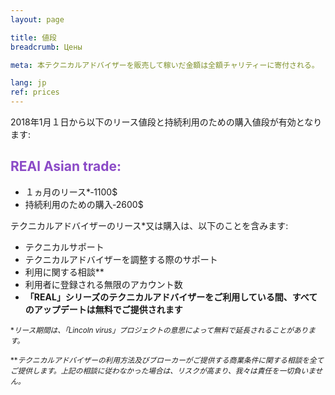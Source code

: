 ```yaml
---
layout: page

title: 値段
breadcrumb: Цены

meta: 本テクニカルアドバイザーを販売して稼いだ金額は全額チャリティーに寄付される。

lang: jp
ref: prices
---
```


2018年1月１日から以下のリース値段と持続利用のための購入値段が有効となります:

## <span style="color:#8b4ac7">REAl Asian trade:</span>

- １ヵ月のリース*‐1100$ 
- 持続利用のための購入‐2600$

テクニカルアドバイザーのリース*又は購入は、以下のことを含みます:

- テクニカルサポート
- テクニカルアドバイザーを調整する際のサポート
- 利用に関する相談**
- 利用者に登録される無限のアカウント数
- **「REAL」シリーズのテクニカルアドバイザーをご利用している間、すべてのアップデートは無料でご提供されます**


<small>\*_リース期間は、「Lincoln virus」プロジェクトの意思によって無料で延長されることがあります。_</small>

<small>\*\*_テクニカルアドバイザーの利用方法及びブローカーがご提供する商業条件に関する相談を全てご提供します。上記の相談に従わなかった場合は、リスクが高まり、我々は責任を一切負いません。_</small>
